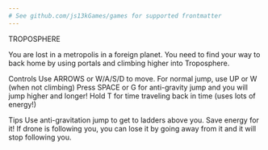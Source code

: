 ```yaml
---
# See github.com/js13kGames/games for supported frontmatter
---
```

TROPOSPHERE

You are lost in a metropolis in a foreign planet.
You need to find your way to back home by
using portals and climbing higher into Troposphere.
 
Controls
Use ARROWS or W/A/S/D to move.  For normal jump, use UP or W (when not climbing)
Press SPACE or G for anti-gravity jump and you will jump higher and longer!
Hold T for time traveling back in time (uses lots of energy!)

Tips
Use anti-gravitation jump to get to ladders above you. Save energy for it!
If drone is following you, you can lose it by going away from it and it will stop following you.